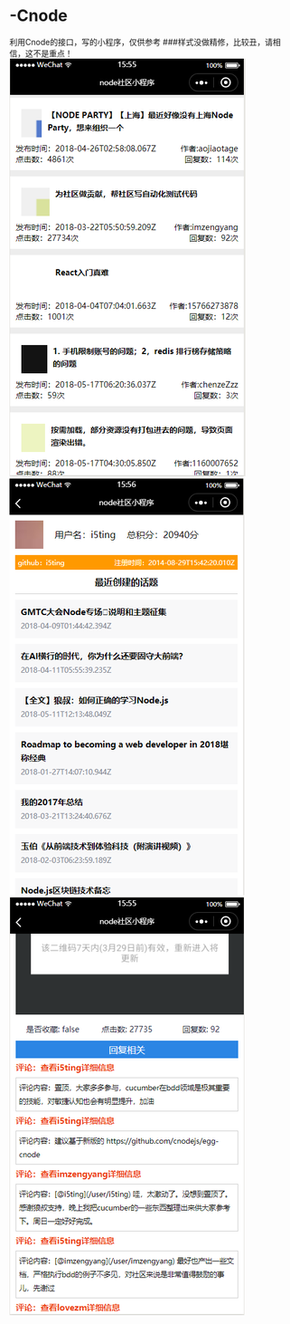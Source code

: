 # -Cnode
利用Cnode的接口，写的小程序，仅供参考
###样式没做精修，比较丑，请相信，这不是重点！
![image](https://github.com/sky-xsk/-Cnode/blob/master/img/1.jpg)
![image](https://github.com/sky-xsk/-Cnode/blob/master/img/2.jpg)
![image](https://github.com/sky-xsk/-Cnode/blob/master/img/3.jpg)